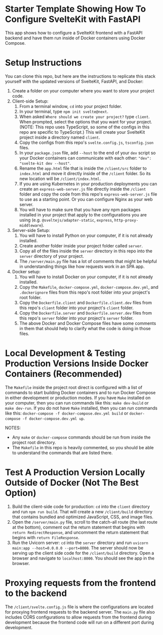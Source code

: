 # Starter Template Showing How To Configure SvelteKit with FastAPI
This app shows how to configure a SvelteKit frontend with a FastAPI backend and have them run inside of Docker containers using Docker Compose.

# Setup Instructions
You can clone this repo, but here are the instructions to replicate this stack yourself with the updated versions of SvelteKit, FastAPI, and Docker:

1. Create a folder on your computer where you want to store your project code.
2. Client-side Setup:
    1. From a terminal window, `cd` into your project folder.
    2. In your terminal, type `npm init svelte@next`. 
    3. When asked `Where should we create your project?` type `client`. When prompted, select the options that you want for your project. (NOTE: This repo uses TypeScript, so some of the configs in this repo are specific to TypeScript.) This will create your SvelteKit project inside a directory named `client`. 
    4. Copy the configs from this repo's `svelte.config.js`, `tsconfig.json` files.
    5. In your `package.json` file, add `--host` to the end of your `dev` script so your Docker containers can communicate with each other: `"dev": "svelte-kit dev --host"`.
    6. Rename the `app.html` file that is inside the `/client/src` folder to `index.html` and move it directly inside of the `/client` folder. So its new location will be `/client/index.html`.
    7. If you are using Kubernetes in your production deployments you can create an `express-web-server.js` file directly inside the `/client` folder and copy the code from this repo's `express-web-server.js` file to use as a starting point. Or you can configure Nginx as your web server.
    8. You will have to make sure that you have any npm packages installed in your project that apply to the configurations you are using (e.g. `@sveltejs/adapter-static`, `express`, `http-proxy-middleware`).
3. Server-side Setup:
    1. You will have to install Python on your computer, if it is not already installed.
    2. Create another folder inside your project folder called `server`.
    3. Copy all of the files inside the `server` directory in this repo into the `server` directory of your project.
    4. The `/server/main.py` file has a lot of comments that might be helpful in understanding things like how requests work in an SPA app.
4. Docker setup:
    1. You will have to install Docker on your computer, if it is not already installed.
    2. Copy the `Makefile`, `docker-compose.yml`, `docker-compose.dev.yml`, and `.dockerignore` files from this repo's root folder into your project's root folder.
    2. Copy the `Dockerfile.client` and `Dockerfile.client.dev` files from this repo's `client` folder into your project's `client` folder.
    3. Copy the `Dockerfile.server` and `Dockerfile.server.dev` files from this repo's `server` folder into your project's `server` folder.
    4. The above Docker and Docker Compose files have some comments in them that should help to clarify what the code is doing in those files.


# Local Development & Testing Production Versions Inside Docker Containers (Recommended)
The `Makefile` inside the project root direct is configured with a list of commands to start building Docker containers and to run Docker Compose in either development or production modes. If you have `Make` installed on your computer, then you can run commands like this: `make dev-build` or `make dev-run`. If you do not have `Make` installed, then you can run commands like this: `docker-compose -f docker-compose.dev.yml build` or `docker-compose -f docker-compose.dev.yml up`.

NOTES:
* Any `make` or `docker-compose` commands should be run from inside the project root directory.
* The `Makefile` in this repo is heavily commented, so you should be able to understand the commands that are listed there.


# Test A Production Version Locally Outside of Docker (Not The Best Option)
1. Build the client-side code for production: `cd` into the `client` directory and run `npm run build`. That will create a new `/client/build` directory that contains bundled and optimized JavaScript, CSS, and image files.
2. Open the `/server/main.py` file, scroll to the catch-all route (the last route at the bottom), comment out the return statement that begins with `return RedirectResponse`, and uncomment the return statement that begins with `return FileResponse`.
3. Run the Uvicorn server: `cd` into the `server` directory and run `uvicorn main:app --host=0.0.0.0 --port=8000`. The server should now be serving up the client side code for the `/client/build` directory. Open a browser and navigate to `localhost:8000`. You should see the app in the browser.


# Proxying requests from the frontend to the backend
The `/client/svelte.config.js` file is where the configurations are located for proxying frontend requests to the backend server. The `main.py` file also includes CORS configurations to allow requests from the frontend during development because the frontend code will run on a different port during development.
